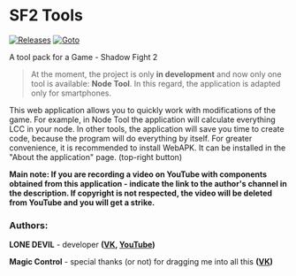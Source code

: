 # SF2 Tools
[![Releases](https://img.shields.io/github/v/release/lndvl/sf2tools?include_prereleases)](https://github.com/lndvl/sf2tools/releases/latest)
[![Goto](https://img.shields.io/badge/go%20to-app-brightgreen)](https://lndvl.github.io/sf2tools/)

A tool pack for a Game - Shadow Fight 2

> At the moment, the project is only **in development** and now only one tool is available: **Node Tool**. In this regard, the application is adapted only for smartphones.

This web application allows you to quickly work with modifications of the game. For example, in Node Tool the application will calculate everything LCC in your node. In other tools, the application will save you time to create code, because the program will do everything by itself. For greater convenience, it is recommended to install WebAPK. It can be installed in the "About the application" page. (top-right button)

**Main note: If you are recording a video on YouTube with components obtained from this application - indicate the link to the author's channel in the description. If copyright is not respected, the video will be deleted from YouTube and you will get a strike.**

### Authors: 
**LONE DEVIL** - developer **([VK](https://vk.com/lone_devil), [YouTube](https://www.youtube.com/channel/UCq1Sdo1yoFDrKJJoU8HYEgA))** 

**Magic Control** - special thanks (or not) for dragging me into all this **([VK](https://vk.com/excumbra))**